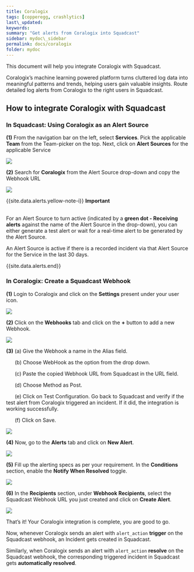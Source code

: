 ```yaml
---
title: Coralogix
tags: [copperegg, crashlytics]
last\_updated:
keywords:
summary: "Get alerts from Coralogix into Squadcast"
sidebar: mydoc\_sidebar
permalink: docs/coralogix
folder: mydoc
---
```


This document will help you integrate Coralogix with Squadcast.

Coralogix’s machine learning powered platform turns cluttered log data into meaningful patterns and trends, helping users gain valuable insights. 
Route detailed log alerts from Coralogix to the right users in Squadcast.

## How to integrate Coralogix with Squadcast

### In Squadcast: Using Coralogix as an Alert Source

**(1)** From the navigation bar on the left, select **Services**. Pick the applicable **Team** from the Team-picker on the top. Next, click on **Alert Sources** for the applicable Service

![](../../.gitbook/assets/alert\_source\_1.png)

**(2)** Search for **Coralogix** from the Alert Source drop-down and copy the Webhook URL

![](../../.gitbook/assets/coralogix\_1.png)

{{site.data.alerts.yellow-note-i}}
<b>Important</b><br/><br/>
<p>For an Alert Source to turn active (indicated by a <b>green dot - Receiving alerts</b> against the name of the Alert Source in the drop-down), you can either generate a test alert or wait for a real-time alert to be generated by the Alert Source.</p>
<p>An Alert Source is active if there is a recorded incident via that Alert Source for the Service in the last 30 days.</p>
{{site.data.alerts.end}}

### In Coralogix: Create a Squadcast Webhook

**(1)** Login to Coralogix and click on the **Settings** present under your user icon.

![](../../.gitbook/assets/coralogix\_2.png)

**(2)** Click on the **Webhooks** tab and click on the **+** button to add a new Webhook.

![](../../.gitbook/assets/coralogix\_3.png)

**(3)** (a) Give the Webhook a name in the Alias field.

      (b) Choose WebHook as the option from the drop down.

      (c) Paste the copied Webhook URL from Squadcast in the URL field.

      (d) Choose Method as Post.

      (e) Click on Test Configuration. Go back to Squadcast and verify if the test alert from Coralogix triggered an incident. If it did, the integration is working successfully.

      (f) Click on Save.

![](../../.gitbook/assets/coralogix\_4.png)

**(4)** Now, go to the **Alerts** tab and click on **New Alert**.

![](../../.gitbook/assets/coralogix\_5.png)

**(5)** Fill up the alerting specs as per your requirement. In the **Conditions** section, enable the **Notify When Resolved** toggle.

![](../../.gitbook/assets/coralogix\_6.png)

**(6)** In the **Recipients** section, under **Webhook Recipients**, select the Squadcast Webhook URL you just created and click on **Create Alert**.

![](../../.gitbook/assets/coralogix\_7.png)

That’s it! Your Coralogix integration is complete, you are good to go.

Now, whenever Coralogix sends an alert with `alert_action` **trigger** on the Squadcast webhook, an Incident gets created in Squadcast.

Similarly, when Coralogix sends an alert with `alert_action` **resolve** on the Squadcast webhook, the corresponding triggered incident in Squadcast gets **automatically resolved**.